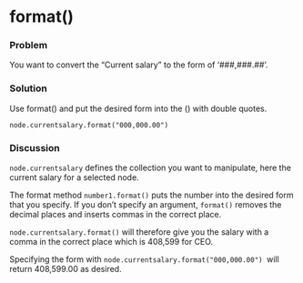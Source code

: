 # format()


### Problem
You want to convert the “Current salary” to the form of ‘###,###.##’.


### Solution
Use format() and put the desired form into the () with double quotes. 
```
node.currentsalary.format("000,000.00")
```
### Discussion
```node.currentsalary``` defines the collection you want to manipulate, here the current salary for a selected node.

The format method ```number1.format()``` puts the number into the desired form that you specify. If you don’t specify an argument, ```format()``` removes the decimal places and inserts commas in the correct place.

```node.currentsalary.format()``` will therefore give you the salary with a comma in the correct place which is 408,599 for CEO.

Specifying the form with 
```node.currentsalary.format("000,000.00") ```will return 408,599.00 as desired.
